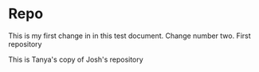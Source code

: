 Repo
====
This is my first change in in this test document. Change number two.
First repository

This is Tanya's copy of Josh's repository
